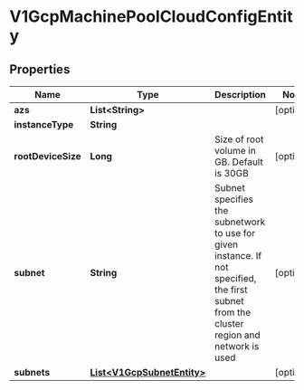 # V1GcpMachinePoolCloudConfigEntity

## Properties
Name | Type | Description | Notes
------------ | ------------- | ------------- | -------------
**azs** | **List&lt;String&gt;** |  |  [optional]
**instanceType** | **String** |  | 
**rootDeviceSize** | **Long** | Size of root volume in GB. Default is 30GB |  [optional]
**subnet** | **String** | Subnet specifies the subnetwork to use for given instance. If not specified, the first subnet from the cluster region and network is used |  [optional]
**subnets** | [**List&lt;V1GcpSubnetEntity&gt;**](V1GcpSubnetEntity.md) |  |  [optional]
